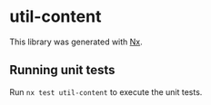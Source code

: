 # util-content

This library was generated with [Nx](https://nx.dev).

## Running unit tests

Run `nx test util-content` to execute the unit tests.
